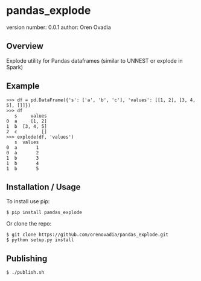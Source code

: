 pandas_explode
===============================

version number: 0.0.1
author: Oren Ovadia

Overview
--------

Explode utility for Pandas dataframes (similar to UNNEST or explode in Spark)


Example
-------

```
>>> df = pd.DataFrame({'s': ['a', 'b', 'c'], 'values': [[1, 2], [3, 4, 5], []]})
>>> df
   s     values
0  a     [1, 2]
1  b  [3, 4, 5]
2  c         []
>>> explode(df, 'values')
   s  values
0  a       1
0  a       2
1  b       3
1  b       4
1  b       5

```


Installation / Usage
--------------------

To install use pip:

    $ pip install pandas_explode


Or clone the repo:

    $ git clone https://github.com/orenovadia/pandas_explode.git
    $ python setup.py install
    

Publishing
----------

    $ ./publish.sh
